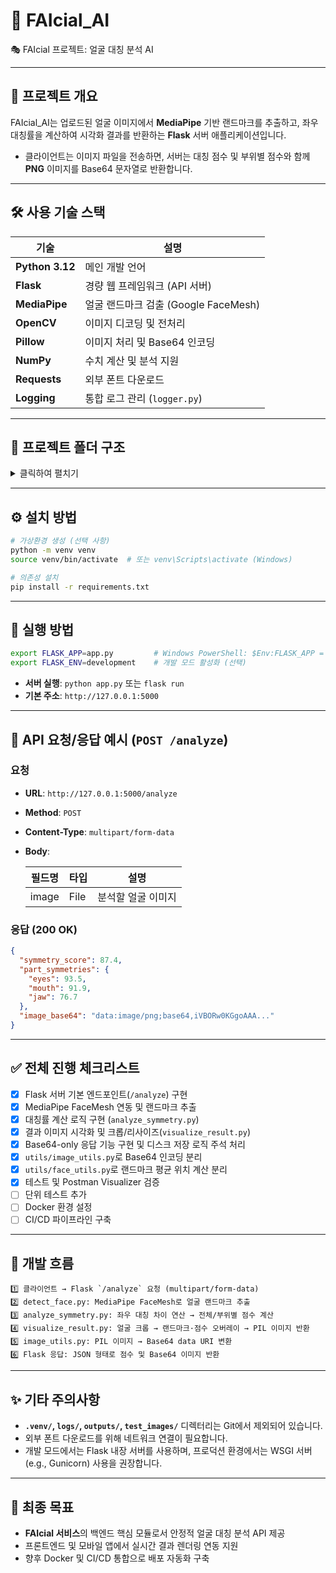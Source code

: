 # 🧠 FAIcial_AI

🎭 FAIcial 프로젝트: 얼굴 대칭 분석 AI

---

## 📌 프로젝트 개요

FAIcial_AI는 업로드된 얼굴 이미지에서 **MediaPipe** 기반 랜드마크를 추출하고, 좌우 대칭률을 계산하여 시각화 결과를 반환하는 **Flask** 서버 애플리케이션입니다.

- 클라이언트는 이미지 파일을 전송하면, 서버는 대칭 점수 및 부위별 점수와 함께 **PNG** 이미지를 Base64 문자열로 반환합니다.

---

## 🛠️ 사용 기술 스택

| 기술            | 설명                                 |
| --------------- | ------------------------------------ |
| **Python 3.12** | 메인 개발 언어                       |
| **Flask**       | 경량 웹 프레임워크 (API 서버)        |
| **MediaPipe**   | 얼굴 랜드마크 검출 (Google FaceMesh) |
| **OpenCV**      | 이미지 디코딩 및 전처리              |
| **Pillow**      | 이미지 처리 및 Base64 인코딩         |
| **NumPy**       | 수치 계산 및 분석 지원               |
| **Requests**    | 외부 폰트 다운로드                   |
| **Logging**     | 통합 로그 관리 (`logger.py`)         |

---

## 📁 프로젝트 폴더 구조

<details>
<summary>클릭하여 펼치기</summary>

```plaintext
FAIcial_AI/
 │
 ├── app.py                        # 🔹 Flask 엔트리 포인트
 ├── requirements.txt              # 🔹 의존성 목록
 ├── README.md                     # 🔹 전체 설명 문서
 ├── CHANGELOG.md                  # 🔹 개선 이력 정리
 ├── logger.py                     # 🔹 통합 로그 설정 모듈
 │
 ├── fonts/                        # 🔤 폰트 저장 경로
 │   └── NotoSansKR-Regular.otf
 │
 ├── analyzer/                     # 얼굴 분석 로직
 │   ├── __init__.py
 │   ├── detect_face.py            # 얼굴 인식 및 랜드마크 추출
 │   ├── analyze_symmetry.py       # 대칭률 계산 로직
 │   └── visualize_result.py       # 결과 이미지 시각화
 │
 ├── utils/                        # 유틸 함수 모듈
 │   ├── __init__.py               # 패키지 초기화
 │   ├── image_utils.py            # 이미지 Base64 인코딩 유틸
 │   └── face_utils.py             # 랜드마크 좌표 유틸
 │
 ├── test_images/                  # 🧪 테스트용 이미지 (Git 추적 제외)
 │   ├── sample1.jpg
 │   ├── sample2.png
 │   └── sample3.jpg
 │
 ├── outputs/                      # 💾 결과 이미지 저장 폴더 (Git 추적 제외)
 │   └── result_YYYYMMDD_HHMMSS.png
 │
 └── logs/                         # 📝 로그 파일 저장 위치 (Git 추적 제외)
     └── app_YYYY-MM-DD.log
```

</details>

---

## ⚙️ 설치 방법

```bash
# 가상환경 생성 (선택 사항)
python -m venv venv
source venv/bin/activate  # 또는 venv\Scripts\activate (Windows)

# 의존성 설치
pip install -r requirements.txt
```

---

## 🚀 실행 방법

```bash
export FLASK_APP=app.py         # Windows PowerShell: $Env:FLASK_APP = "app.py"
export FLASK_ENV=development    # 개발 모드 활성화 (선택)
```

- **서버 실행**: `python app.py` 또는 `flask run`
- **기본 주소**: `http://127.0.0.1:5000`

---

## 🔌 API 요청/응답 예시 (`POST /analyze`)

### 요청

- **URL**: `http://127.0.0.1:5000/analyze`
- **Method**: `POST`
- **Content-Type**: `multipart/form-data`
- **Body**:

  | 필드명 | 타입 | 설명               |
  | ------ | ---- | ------------------ |
  | image  | File | 분석할 얼굴 이미지 |

### 응답 (200 OK)

```json
{
  "symmetry_score": 87.4,
  "part_symmetries": {
    "eyes": 93.5,
    "mouth": 91.9,
    "jaw": 76.7
  },
  "image_base64": "data:image/png;base64,iVBORw0KGgoAAA..."
}
```

---

## ✅ 전체 진행 체크리스트

- [x] Flask 서버 기본 엔드포인트(`/analyze`) 구현
- [x] MediaPipe FaceMesh 연동 및 랜드마크 추출
- [x] 대칭률 계산 로직 구현 (`analyze_symmetry.py`)
- [x] 결과 이미지 시각화 및 크롭/리사이즈(`visualize_result.py`)
- [x] Base64-only 응답 기능 구현 및 디스크 저장 로직 주석 처리
- [x] `utils/image_utils.py`로 Base64 인코딩 분리
- [x] `utils/face_utils.py`로 랜드마크 평균 위치 계산 분리
- [x] 테스트 및 Postman Visualizer 검증
- [ ] 단위 테스트 추가
- [ ] Docker 환경 설정
- [ ] CI/CD 파이프라인 구축

---

## 🧠 개발 흐름

```plaintext
1️⃣ 클라이언트 → Flask `/analyze` 요청 (multipart/form-data)
2️⃣ detect_face.py: MediaPipe FaceMesh로 얼굴 랜드마크 추출
3️⃣ analyze_symmetry.py: 좌우 대칭 차이 연산 → 전체/부위별 점수 계산
4️⃣ visualize_result.py: 얼굴 크롭 → 랜드마크·점수 오버레이 → PIL 이미지 반환
5️⃣ image_utils.py: PIL 이미지 → Base64 data URI 변환
6️⃣ Flask 응답: JSON 형태로 점수 및 Base64 이미지 반환
```

---

## ✨ 기타 주의사항

- **`.venv/`, `logs/`, `outputs/`, `test_images/`** 디렉터리는 Git에서 제외되어 있습니다.
- 외부 폰트 다운로드를 위해 네트워크 연결이 필요합니다.
- 개발 모드에서는 Flask 내장 서버를 사용하며, 프로덕션 환경에서는 WSGI 서버(e.g., Gunicorn) 사용을 권장합니다.

---

## 🏁 최종 목표

- **FAIcial 서비스**의 백엔드 핵심 모듈로서 안정적 얼굴 대칭 분석 API 제공
- 프론트엔드 및 모바일 앱에서 실시간 결과 렌더링 연동 지원
- 향후 Docker 및 CI/CD 통합으로 배포 자동화 구축

